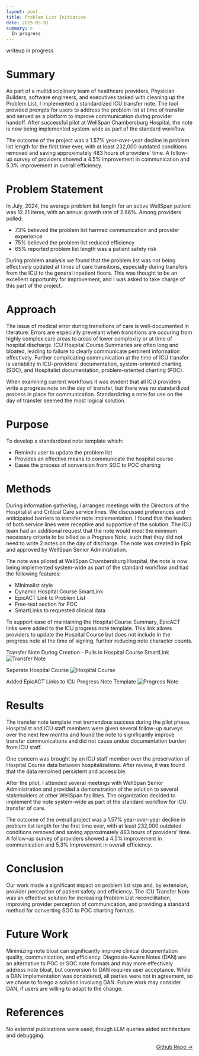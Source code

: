 ```yaml
---
layout: post
title: Problem List Initiative
date: 2025-05-01
summary: >
  In progress  
--- 
```

writeup in progress

# Summary  
As part of a multidisciplinary team of healthcare providers, Physician Builders, software engineers, and executives tasked with cleaning up the Problem List, I implemented a standardized ICU transfer note.  The tool provided prompts for users to address the problem list at time of transfer and served as a platform to improve communication during provider handoff.  After successful pilot at WellSpan Chambersburg Hospital, the note is now being implemented system-wide as part of the standard workflow.  

The outcome of the project was a 1.57% year-over-year decline in problem list length for the first time ever, with at least 232,000 outdated conditions removed and saving approximately 483 hours of providers' time. A follow-up survey of providers showed a 4.5% improvement in communication and 5.3% improvement in overall efficiency.

# Problem Statement  
In July, 2024, the average problem list length for an active WellSpan patient was 12.21 items, with an annual growth rate of 2.66%.  Among providers polled:
- 73% believed the problem list harmed communication and provider experience
- 75% believed the problem list reduced efficiency
- 65% reported problem list length was a patient safety risk

During problem analysis we found that the problem list was not being effectively updated at times of care transitions, especially during transfers from the ICU to the general inpatient floors. This was thought to be an excellent opportunity for improvement, and I was asked to take charge of this part of the project.

# Approach
The issue of medical error during transitions of care is well-documented in literature.  Errors are especially prevelant when transitions are occuring from highly complex care areas to areas of lower complexity or at time of hospital discharge.  ICU Hospital Course Summaries are often long and bloated, leading to failure to clearly communicate pertinent information effectively.  Further complicating communication at the time of ICU transfer is variability in ICU-providers' documentation, system-oriented charting (SOC), and Hospitalist documentation, problem-oriented charting (POC).

When examining current workflows it was evident that all ICU providers write a progress note on the day of transfer, but there was no standardized process in place for communication.  Standardizing a note for use on the day of transfer seemed the most logical solution.

# Purpose  
To develop a standardized note template which:
- Reminds user to update the problem list
- Provides an effective means to communicate the hospital course
- Eases the process of conversion from SOC to POC charting

# Methods  
During information gathering, I arranged meetings with the Directors of the Hospitalist and Critical Care service lines.  We discussed preferences and anticipated barriers to transfer note implementation. I found that the leaders of both service lines were receptive and supportive of the solution.  The ICU team had an additional request that the note would meet the minimum necessary criteria to be billed as a Progress Note, such that they did not need to write 2 notes on the day of discharge. The note was created in Epic and approved by WellSpan Senior Administration.

The note was piloted at WellSpan Chambersburg Hospital, the note is now being implemented system-wide as part of the standard workflow and had the following features:  
- Minimalist style
- Dynamic Hospital Course SmartLink
- EpicACT Link to Problem List
- Free-text section for POC
- SmartLinks to requested clinical data

To support ease of maintaining the Hospital Course Summary, EpicACT links were added to the ICU progress note template. This link allows providers to update the Hospital Course but does not include in the progress note at the time of signing, further reducing note character counts.

Transfer Note During Creation - Pulls in Hospital Course SmartLink
![Transfer Note](/assets/transfer1.PNG)

Separate Hospital Course
![Hospital Course](/assets/hc1.PNG)

Added EpicACT Links to ICU Progress Note Template
![Progress Note](/assets/pn1.PNG)

# Results 
The transfer note template met tremendous success during the pilot phase. Hospitalist and ICU staff members were given several follow-up surveys over the next few months and found the note to significantly improve transfer communications and did not cause undue documentation burden from ICU staff. 

One concern was brought by an ICU staff member over the preservation of Hospital Course data between hospitalizations. After review, it was found that the data remained persistent and accessible.

After the pilot, I attended several meetings with WellSpan Senior Administration and provided a demonstration of the solution to several stakeholders at other WellSpan facilities. The organization decided to implement the note system-wide as part of the standard workflow for ICU transfer of care.

The outcome of the overall project was a 1.57% year-over-year decline in problem list length for the first time ever, with at least 232,000 outdated conditions removed and saving approximately 483 hours of providers' time. A follow-up survey of providers showed a 4.5% improvement in communication and 5.3% improvement in overall efficiency.

# Conclusion  
Our work made a significant impact on problem list size and, by extension, provider perception of patient safety and efficiency.  The ICU Transfer Note was an effective solution for increasing Problem List reconcilitation, improving provider perception of communication, and providing a standard method for converting SOC to POC charting formats.

# Future Work  
Minimizing note bloat can significantly improve clinical documentation quality, communication, and efficiency. Diagnosis-Aware Notes (DAN) are an alternative to POC or SOC note formats and may more effectively address note bloat, but conversion to DAN requires user acceptance.  While a DAN implementation was considered, all parties were not in agreement, so we chose to forego a solution involving DAN.  Future work may consider DAN, if users are willing to adapt to the change.

# References  
No external publications were used, though LLM queries aided architecture and debugging.  

<a href="https://github.com/dmeverly/ScheduleTemplater?tab=readme-ov-file" style="display: block; text-align:right;" target = "_blank">  Github Repo -> </a>  